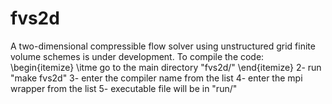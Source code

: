 # fvs2d
A two-dimensional compressible flow solver using unstructured grid finite volume schemes is under development. 
To compile the code:
\begin{itemize}
\itme go to the main directory "fvs2d/"
\end{itemize}
2- run "make fvs2d"
3- enter the compiler name from the list
4- enter the mpi wrapper from the list
5- executable file will be in "run/"
